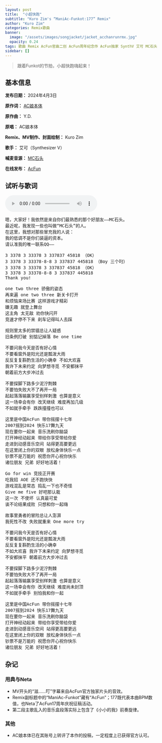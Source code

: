 ```yaml
---
layout: post
title:  "小超快跑"
subtitle: "Kuro Zim's “ManiAc-Funkot:177” Remix"
author: "Kuro Zim"
categories: Remix歌曲
banner: 
  image: "/assets/images/songjacket/jacket_acchanrunrmx.jpg"
  opacity: 0.24
tags: 歌曲 Remix AcFun官曲二创 AcFun周年纪念作 AcFun独家 SynthV 艾可 MC石头
sidebar: []
---
```


> 跟着Funkot的节拍，小超快跑嗨起来！

## 基本信息

**发布日期：** 2024年4月3日

**原作词：** [AC娘本体](https://www.acfun.cn/u/23682490.aspx)

**原作曲：** Y.D.

**原唱：** AC娘本体

**Remix、MV制作、封面绘制：** Kuro Zim

**歌手：** 艾可（Synthesizer V）

**喊麦音源：** [MC石头](https://www.acfun.cn/u/233486.aspx)

**在线发布：** [AcFun](https://www.acfun.cn/v/ac44215187)

## 试听与歌词

<audio controls><source src="/assets/audio/acchanrunrmx.mp3" type="audio/mp3"></audio>

<pre>
嗯，大家好！我依然是来自你们最熟悉的那个好朋友——MC石头。
最近呢，我发现一些也叫做“MC石头”的人。
在这里，我想对那些冒充我的人说：
我的低调不是你们装逼的资本。
请认准我的唯一联系QQ——

3 3378 3 33378 3 337837 45818 （OK）
3 3378 3 33378-8-8 3 337837 445818 （Boy 三个叼）
3 3378 3 33378 3 337837 45818 （OK）
3 3378 3 33378-8-8 3 337837 445818
Thank you!

one two three 骄傲的姿态
再来遍 one two three 新关卡打开
和烦恼来场比赛 这样游戏才精彩
嫌无趣 就登上舞台
这主角 太无敌 劝你快闪开
竞速才停不下来 刹车记得叫人去踩

规则里太多的禁锢总让人疑惑
旧条例打破 别惦记掉落 Be one time

不要问我今天是否有好心情
不要看窗外是阳光还是瓢泼大雨
反反复复斟酌生活的小确幸 不如大欢喜
我许下未来约定 向梦想寻觅 不安都抹平
朝着前方大步冲过去

不要探脚下路多少泥泞荆棘
不要怕失败大不了再开一局
起起落落输赢享受别样刺激 也算是意义
这一场幸会有你 改天继续 难度再加几级
不如就手牵手 跌跌撞撞也可以

这里是中国AcFun 带你摇摆十七年
2007摇到2024 快乐17舞九天
现在要你一起来 音乐洗刷你脑袋
打开神经动起来 带给你享受带给你爱
走进到动感音乐空间 站得更高要更远
在这里闭上你的双眼 放松身体快乐一点
钞票不是万能的 祝愿你开心祝你快乐
诸位朋友 兄弟 好好地活着！

Go for win 竞技正开赛
吃我招 AOE 还不跑快快
游戏混乱是常态 捣乱一下也不奇怪
Give me five 好吧那认栽
这一次 不使坏 认真最可爱
诶不论结果成败 只想和你一起嗨

故事里勇者的冒险总让人澎湃
我死性不改 失败就重来 One more try

不要问我今天是否有好心情
不要看窗外是阳光还是瓢泼大雨
反反复复斟酌生活的小确幸
不如大欢喜 我许下未来约定 向梦想寻觅
不安都抹平 朝着前方大步冲过去

不要探脚下路多少泥泞荆棘
不要怕失败大不了再开一局
起起落落输赢享受别样刺激 也算是意义
这一场幸会有你 改天继续 难度尚未封顶
不如就手牵手 别怕我和你一起

这里是中国AcFun 带你摇摆十七年
2007摇到2024 快乐17舞九天
现在要你一起来 音乐洗刷你脑袋
打开神经动起来 带给你享受带给你爱
走进到动感音乐空间 站得更高要更远
在这里闭上你的双眼 放松身体快乐一点
钞票不是万能的 祝愿你开心祝你快乐
诸位朋友 兄弟 好好地活着！
</pre>

## 杂记

### 用典与Neta

* MV开头的“滋……叮”字幕来自AcFun官方独家片头的音效。
* Remix副标题中的“ManiAc-Funkot”藏有“AcFun”；177既代表本曲BPM数值，也Neta了AcFun17周年庆祝征稿活动。
* 第二段主歌乱入的音乐盒段落实际上包含了《小小的我》前奏旋律。

### 其他

* AC娘本体已在其账号上转评了本作的投稿，一定程度上已获得官方认可。